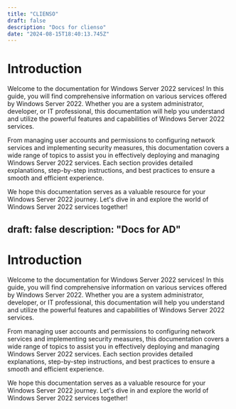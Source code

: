 ```yaml
---
title: "CLIENSO"
draft: false
description: "Docs for clienso"
date: "2024-08-15T18:40:13.745Z"
---
```

# Introduction

Welcome to the documentation for Windows Server 2022 services! In this guide, you will find comprehensive information on various services offered by Windows Server 2022. Whether you are a system administrator, developer, or IT professional, this documentation will help you understand and utilize the powerful features and capabilities of Windows Server 2022 services.

From managing user accounts and permissions to configuring network services and implementing security measures, this documentation covers a wide range of topics to assist you in effectively deploying and managing Windows Server 2022 services. Each section provides detailed explanations, step-by-step instructions, and best practices to ensure a smooth and efficient experience.

We hope this documentation serves as a valuable resource for your Windows Server 2022 journey. Let's dive in and explore the world of Windows Server 2022 services together!

draft: false
description: "Docs for AD"
---
# Introduction

Welcome to the documentation for Windows Server 2022 services! In this guide, you will find comprehensive information on various services offered by Windows Server 2022. Whether you are a system administrator, developer, or IT professional, this documentation will help you understand and utilize the powerful features and capabilities of Windows Server 2022 services.

From managing user accounts and permissions to configuring network services and implementing security measures, this documentation covers a wide range of topics to assist you in effectively deploying and managing Windows Server 2022 services. Each section provides detailed explanations, step-by-step instructions, and best practices to ensure a smooth and efficient experience.

We hope this documentation serves as a valuable resource for your Windows Server 2022 journey. Let's dive in and explore the world of Windows Server 2022 services together!
